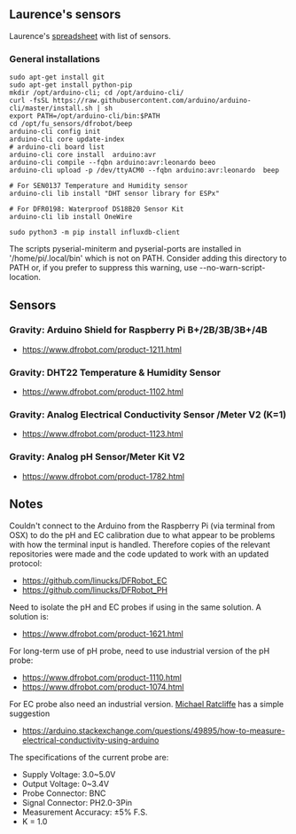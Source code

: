 ## Laurence's sensors
Laurence's [spreadsheet](https://docs.google.com/spreadsheets/d/1RAleg7ZHxuUZmmoM4lozdfwikm91hurRqoSRQPs-0vs/edit#gid=290336845) with list of sensors.

### General installations
```
sudo apt-get install git
sudo apt-get install python-pip
mkdir /opt/arduino-cli; cd /opt/arduino-cli/
curl -fsSL https://raw.githubusercontent.com/arduino/arduino-cli/master/install.sh | sh
export PATH=/opt/arduino-cli/bin:$PATH
cd /opt/fu_sensors/dfrobot/beep
arduino-cli config init
arduino-cli core update-index
# arduino-cli board list
arduino-cli core install  arduino:avr
arduino-cli compile --fqbn arduino:avr:leonardo beeo
arduino-cli upload -p /dev/ttyACM0 --fqbn arduino:avr:leonardo  beep

# For SEN0137 Temperature and Humidity sensor
arduino-cli lib install "DHT sensor library for ESPx"

# For DFR0198: Waterproof DS18B20 Sensor Kit
arduino-cli lib install OneWire

sudo python3 -m pip install influxdb-client

```

The scripts pyserial-miniterm and pyserial-ports are installed in '/home/pi/.local/bin' which is not on PATH.
Consider adding this directory to PATH or, if you prefer to suppress this warning, use --no-warn-script-location.

## Sensors
### Gravity: Arduino Shield for Raspberry Pi B+/2B/3B/3B+/4B
* https://www.dfrobot.com/product-1211.html


### Gravity: DHT22 Temperature & Humidity Sensor
* https://www.dfrobot.com/product-1102.html

### Gravity: Analog Electrical Conductivity Sensor /Meter V2 (K=1)
* https://www.dfrobot.com/product-1123.html

### Gravity: Analog pH Sensor/Meter Kit V2
* https://www.dfrobot.com/product-1782.html

## Notes
Couldn't connect to the Arduino from the Raspberry Pi (via terminal from OSX) to do the pH and EC calibration due to what appear to be problems with how the terminal input is handled. Therefore copies of the relevant repositories were made and the code updated to work with an updated protocol:
* https://github.com/linucks/DFRobot_EC
* https://github.com/linucks/DFRobot_PH

Need to isolate the pH and EC probes if using in the same solution. A solution is:
* https://www.dfrobot.com/product-1621.html

For long-term use of pH probe, need to use industrial version of the pH probe:
* https://www.dfrobot.com/product-1110.html
* https://www.dfrobot.com/product-1074.html

For EC probe also need an industrial version. [Michael Ratcliffe](http://www.michaelratcliffe.com/) has a simple suggestion
* https://arduino.stackexchange.com/questions/49895/how-to-measure-electrical-conductivity-using-arduino

The specifications of the current probe are:
* Supply Voltage: 3.0~5.0V
* Output Voltage: 0~3.4V
* Probe Connector: BNC
* Signal Connector: PH2.0-3Pin
* Measurement Accuracy: ±5% F.S.
* K = 1.0
